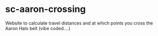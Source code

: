 # sc-aaron-crossing
Website to calculate travel distances and at which points you cross the Aaron Halo belt (vibe coded....)
